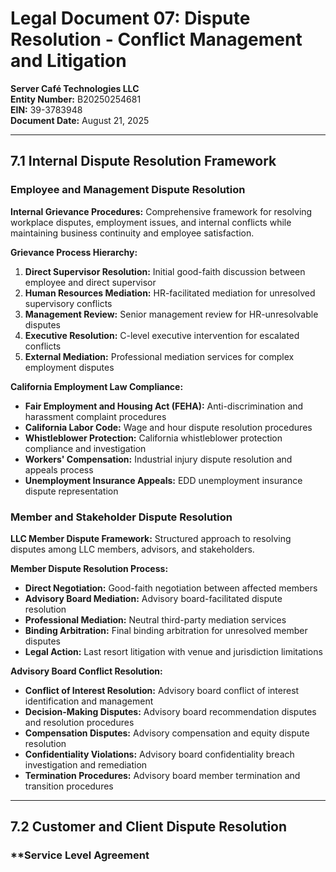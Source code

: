 # Legal Document 07: Dispute Resolution - Conflict Management and Litigation

**Server Café Technologies LLC**  
**Entity Number:** B20250254681  
**EIN:** 39-3783948  
**Document Date:** August 21, 2025  

---

## **7.1 Internal Dispute Resolution Framework**

### **Employee and Management Dispute Resolution**

**Internal Grievance Procedures:**
Comprehensive framework for resolving workplace disputes, employment issues, and internal conflicts while maintaining business continuity and employee satisfaction.

**Grievance Process Hierarchy:**
1. **Direct Supervisor Resolution:** Initial good-faith discussion between employee and direct supervisor
2. **Human Resources Mediation:** HR-facilitated mediation for unresolved supervisory conflicts
3. **Management Review:** Senior management review for HR-unresolvable disputes
4. **Executive Resolution:** C-level executive intervention for escalated conflicts
5. **External Mediation:** Professional mediation services for complex employment disputes

**California Employment Law Compliance:**
- **Fair Employment and Housing Act (FEHA):** Anti-discrimination and harassment complaint procedures
- **California Labor Code:** Wage and hour dispute resolution procedures
- **Whistleblower Protection:** California whistleblower protection compliance and investigation
- **Workers' Compensation:** Industrial injury dispute resolution and appeals process
- **Unemployment Insurance Appeals:** EDD unemployment insurance dispute representation

### **Member and Stakeholder Dispute Resolution**

**LLC Member Dispute Framework:**
Structured approach to resolving disputes among LLC members, advisors, and stakeholders.

**Member Dispute Resolution Process:**
- **Direct Negotiation:** Good-faith negotiation between affected members
- **Advisory Board Mediation:** Advisory board-facilitated dispute resolution
- **Professional Mediation:** Neutral third-party mediation services
- **Binding Arbitration:** Final binding arbitration for unresolved member disputes
- **Legal Action:** Last resort litigation with venue and jurisdiction limitations

**Advisory Board Conflict Resolution:**
- **Conflict of Interest Resolution:** Advisory board conflict of interest identification and management
- **Decision-Making Disputes:** Advisory board recommendation disputes and resolution procedures
- **Compensation Disputes:** Advisory compensation and equity dispute resolution
- **Confidentiality Violations:** Advisory board confidentiality breach investigation and remediation
- **Termination Procedures:** Advisory board member termination and transition procedures

---

## **7.2 Customer and Client Dispute Resolution**

### **Service Level Agreement
